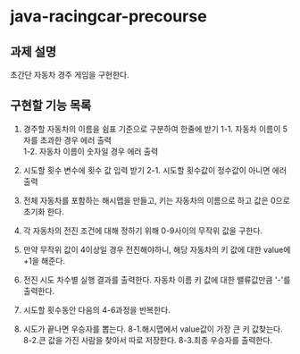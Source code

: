 # java-racingcar-precourse


<h2>과제 설명</h2>
초간단 자동차 경주 게임을 구현한다. 


<h2>구현할 기능 목록</h2>

1. 경주할 자동차의 이름을 쉼표 기준으로 구분하여 한줄에 받기
    1-1. 자동차 이름이 5자를 초과한 경우 에러 출력   
    1-2. 자동차 이름이 숫자일 경우 에러 출력
2. 시도할 횟수 변수에 횟수 값 입력 받기
    2-1. 시도할 횟수값이 정수값이 아니면 에러 출력 
3. 전체 자동차를 포함하는 해시맵을 만들고, 키는 자동차의 이름으로 하고 값은 0으로 초기화 한다.

4. 각 자동차의 전진 조건에 대해 정하기 위해 0-9사이의 무작위 값을 구한다. 
5. 만약 무작위 값이 4이상일 경우 전진해야하니, 해당 자동차의 키 값에 대한 value에 +1을 해준다. 
6. 전진 시도 차수별 실행 결과를 출력한다. 자동차 이름 키 값에 대한 밸류값만큼 '-'를 출력한다. 
7. 시도할 횟수동안 다음의 4-6과정을 반복한다. 
8. 시도가 끝나면 우승자를 뽑는다. 
   8-1.해시맵에서 value값이 가장 큰 키 값찾는다.
   8-2.큰 값을 가진 사람을 찾아서 따로 저장한다. 
   8-3.최종 우승자를 출력한다. 
